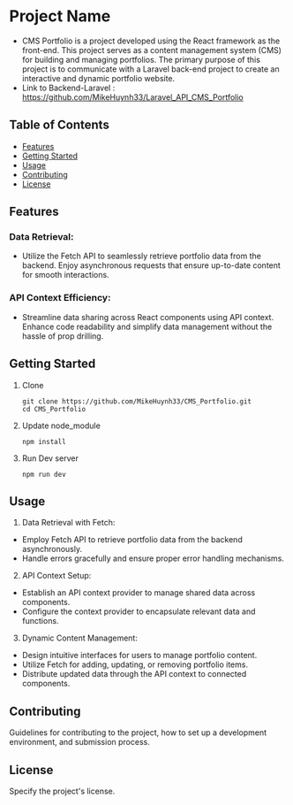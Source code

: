 # Project Name
- CMS Portfolio is a project developed using the React framework as the front-end. This project serves as a content management system (CMS) for building and managing portfolios. The primary purpose of this project is to communicate with a Laravel back-end project to create an interactive and dynamic portfolio website.
- Link to Backend-Laravel : https://github.com/MikeHuynh33/Laravel_API_CMS_Portfolio
## Table of Contents
- [Features](#features)
- [Getting Started](#getting-started)
- [Usage](#usage)
- [Contributing](#contributing)
- [License](#license)

## Features
### Data Retrieval:
- Utilize the Fetch API to seamlessly retrieve portfolio data from the backend. Enjoy asynchronous requests that ensure up-to-date content for smooth interactions.
### API Context Efficiency: 
- Streamline data sharing across React components using API context. Enhance code readability and simplify data management without the hassle of prop drilling.

## Getting Started
1. Clone
   ```
   git clone https://github.com/MikeHuynh33/CMS_Portfolio.git
   cd CMS_Portfolio
   ```
2. Update node_module
   ```
   npm install
   ```
3. Run Dev server
   ```
   npm run dev
   ```
  
## Usage
1. Data Retrieval with Fetch:
  - Employ Fetch API to retrieve portfolio data from the backend asynchronously.
  - Handle errors gracefully and ensure proper error handling mechanisms.
2. API Context Setup:
  - Establish an API context provider to manage shared data across components.
  - Configure the context provider to encapsulate relevant data and functions.
3. Dynamic Content Management:
  - Design intuitive interfaces for users to manage portfolio content.
  - Utilize Fetch for adding, updating, or removing portfolio items.
  - Distribute updated data through the API context to connected components.
    
## Contributing
Guidelines for contributing to the project, how to set up a development environment, and submission process.

## License
Specify the project's license.
